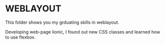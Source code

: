 # WEBLAYOUT

This folder shows you my grduating skills in weblayout. 

Developing web-page lionic, I found out new CSS classes and learned how to use flexbox.
